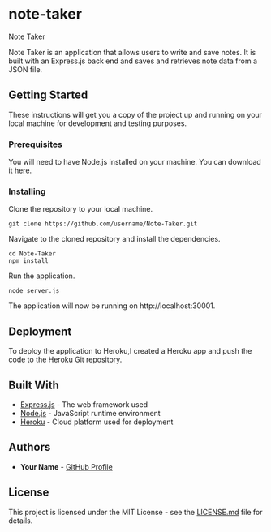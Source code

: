 # note-taker
 Note Taker

Note Taker is an application that allows users to write and save notes. It is built with an Express.js back end and saves and retrieves note data from a JSON file.

## Getting Started

These instructions will get you a copy of the project up and running on your local machine for development and testing purposes.

### Prerequisites

You will need to have Node.js installed on your machine. You can download it [here](https://nodejs.org/en/).

### Installing

Clone the repository to your local machine.

```
git clone https://github.com/username/Note-Taker.git
```

Navigate to the cloned repository and install the dependencies.

```
cd Note-Taker
npm install
```

Run the application.

```
node server.js
```

The application will now be running on http://localhost:30001.

## Deployment

To deploy the application to Heroku,I created a Heroku app and push the code to the Heroku Git repository.

## Built With

* [Express.js](https://expressjs.com/) - The web framework used
* [Node.js](https://nodejs.org/en/) - JavaScript runtime environment
* [Heroku](https://www.heroku.com/) - Cloud platform used for deployment

## Authors

* **Your Name** - [GitHub Profile](https://github.com/username)

## License

This project is licensed under the MIT License - see the [LICENSE.md](LICENSE.md) file for details.